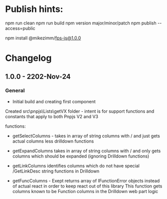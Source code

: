 # Publish hints:

npm run clean
npm run build
npm version major/minor/patch
npm publish --access=public

npm install @mikezimm/fps-js@1.0.0

# Changelog

## 1.0.0 - 2202-Nov-24

### General

- Initial build and creating first component

Created src\pnpjs\Lists\getVX folder - intent is for support functions and constants that apply to both Pnpjs V2 and V3

functions:
- getSelectColumns - 
    takes in array of string columns with / and just gets actual columns less drilldown functions

- getExpandColumns
    takes in array of string columns with / and only gets columns which should be expanded (ignoring Drilldown functions)

- getLinkColumns
    identifies columns which do not have special /GetLinkDesc string functions in Drilldown

- getFuncColumns - Exept returns array of IFunctionError objects instead of actual react in order to keep react out of this library
    This function gets columns known to be Function columns in the Drilldown web part logic